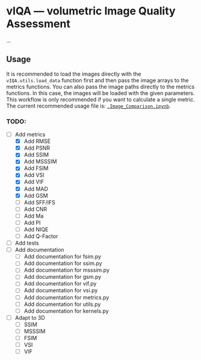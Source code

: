 # vIQA &mdash; volumetric Image Quality Assessment
...

## Usage
It is recommended to load the images directly with the `vIQA.utils.load_data` function first and then pass the image 
arrays to the metrics functions. You can also pass the image paths directly to the metrics functions. In this case, the 
images will be loaded with the given parameters. This workflow is only recommended if you want to calculate a single 
metric.
The current recommended usage file is: [`.Image_Comparison.ipynb`](Image_Comparison.ipynb).

### TODO:
- [ ] Add metrics
    - [x] Add RMSE
    - [x] Add PSNR
    - [x] Add SSIM
    - [x] Add MSSSIM
    - [x] Add FSIM
    - [x] Add VSI
    - [x] Add VIF
    - [x] Add MAD
    - [x] Add GSM
    - [ ] Add SFF/IFS
    - [ ] Add CNR
    - [ ] Add Ma
    - [ ] Add PI
    - [ ] Add NIQE
    - [ ] Add Q-Factor
- [ ] Add tests
- [ ] Add documentation
    - [ ] Add documentation for fsim.py
    - [ ] Add documentation for ssim.py
    - [ ] Add documentation for msssim.py
    - [ ] Add documentation for gsm.py
    - [ ] Add documentation for vif.py
    - [ ] Add documentation for vsi.py
    - [ ] Add documentation for metrics.py
    - [ ] Add documentation for utils.py
    - [ ] Add documentation for kernels.py
- [ ] Adapt to 3D
    - [ ] SSIM
    - [ ] MSSSIM
    - [ ] FSIM
    - [ ] VSI
    - [ ] VIF
